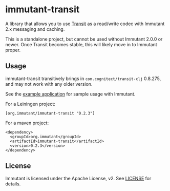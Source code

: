 # immutant-transit

A library that allows you to use
[Transit](https://github.com/cognitect/transit-format) as a read/write
codec with Immutant 2.x messaging and caching.

This is a standalone project, but cannot be used without
Immutant 2.0.0 or newer. Once Transit becomes stable, this will likely
move in to Immutant proper.

## Usage

immutant-transit transitively brings in
`com.cognitect/transit-clj` 0.8.275, and may not work with any older
version.

See the [example application](example-app/README.md) for sample usage
with Immutant.

For a Leiningen project:

    [org.immutant/immutant-transit "0.2.3"]

For a maven project:

    <dependency>
      <groupId>org.immutant</groupId>
      <artifactId>immutant-transit</artifactId>
      <version>0.2.3</version>
    </dependency>

## License

Immutant is licensed under the Apache License, v2. See
[LICENSE](LICENSE) for details.
